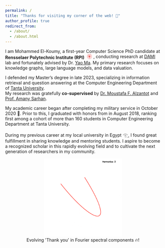 ```yaml
---
permalink: /
title: "Thanks for visiting my corner of the web! 👋"
author_profile: true
redirect_from:
  - /about/
  - /about.html
---
```


I am Mohammed El-Koumy, a first-year Computer Science PhD candidate at
<span style="display: inline-block; vertical-align: middle;">
<strong>Rensselaer Polytechnic Institute (RPI)</strong>
<img src="/images/rpi-logo.png" alt="RPI Logo" style="height: 1.2em; margin: 0 0.3em;">
</span>,
conducting research at <a href="https://dami-lab.github.io/" title="DAMI">DAMI</a> lab and fortunately advised by
Dr. <a href="https://yaoma24.github.io/" title="Yao Ma">Yao Ma</a>.
My primary research focuses on knowledge graphs, large language models, and data valuation.


I defended my Master’s degree in late 2023, specializing in information retrieval and question answering at the Computer Engineering Department of [Tanta University](https://tanta.edu.eg/en/).  
My research was gratefully **co-supervised** by [Dr. Moustafa F. Alzantot](https://scholar.google.com/citations?user=AusbFkQAAAAJ&hl=en) and [Prof. Amany Sarhan](https://scholar.google.com/citations?user=zonuuE0AAAAJ&hl=en).

My academic career began after completing my military service in October 2020 🫡. Prior to this, I graduated with honors from in August 2018, ranking first among a cohort of more than 160 students in Computer Engineering Department at Tanta University.

During my previous career at my local university in Egypt 𓂀, I found great fulfillment in sharing knowledge and mentoring students. I aspire to become a recognized scholar in this rapidly evolving field and to cultivate the next generation of researchers in my community.

<div style="text-align: center;">
  <img src="/images/thank white.gif" alt="Thanks animation" style="width: 50%;"> <br/>
    Evolving 'Thank you' in Fourier spectral components 🔥!
</div>
